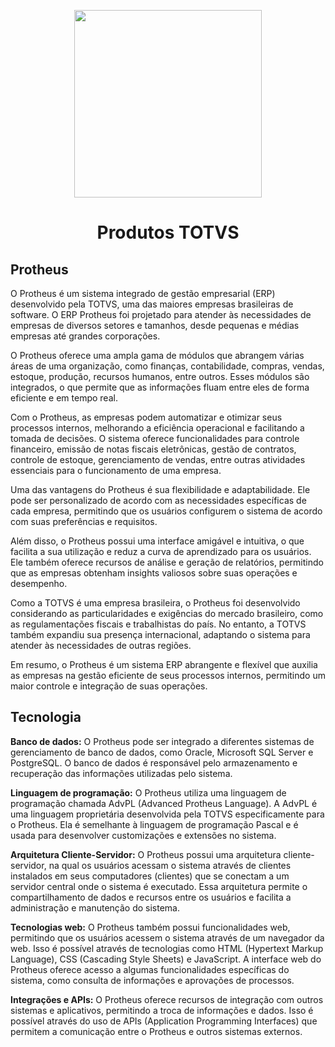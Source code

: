 <p align="center">
  <a href="https://github.com/alestanalves/guia-ackercode">
    <img src="https://github.com/TOTVS-Privacidade-de-Dados/produtos-totvs/assets/48387196/dabac769-7d4a-4f12-b97d-0a6752fed439" width="300" height="300">
  </a>
  <h1 align="center">Produtos TOTVS</h1>
</p>


## Protheus

O Protheus é um sistema integrado de gestão empresarial (ERP) desenvolvido pela TOTVS, uma das maiores empresas brasileiras de software. O ERP Protheus foi projetado para atender às necessidades de empresas de diversos setores e tamanhos, desde pequenas e médias empresas até grandes corporações.

O Protheus oferece uma ampla gama de módulos que abrangem várias áreas de uma organização, como finanças, contabilidade, compras, vendas, estoque, produção, recursos humanos, entre outros. Esses módulos são integrados, o que permite que as informações fluam entre eles de forma eficiente e em tempo real.

Com o Protheus, as empresas podem automatizar e otimizar seus processos internos, melhorando a eficiência operacional e facilitando a tomada de decisões. O sistema oferece funcionalidades para controle financeiro, emissão de notas fiscais eletrônicas, gestão de contratos, controle de estoque, gerenciamento de vendas, entre outras atividades essenciais para o funcionamento de uma empresa.

Uma das vantagens do Protheus é sua flexibilidade e adaptabilidade. Ele pode ser personalizado de acordo com as necessidades específicas de cada empresa, permitindo que os usuários configurem o sistema de acordo com suas preferências e requisitos.

Além disso, o Protheus possui uma interface amigável e intuitiva, o que facilita a sua utilização e reduz a curva de aprendizado para os usuários. Ele também oferece recursos de análise e geração de relatórios, permitindo que as empresas obtenham insights valiosos sobre suas operações e desempenho.

Como a TOTVS é uma empresa brasileira, o Protheus foi desenvolvido considerando as particularidades e exigências do mercado brasileiro, como as regulamentações fiscais e trabalhistas do país. No entanto, a TOTVS também expandiu sua presença internacional, adaptando o sistema para atender às necessidades de outras regiões.

Em resumo, o Protheus é um sistema ERP abrangente e flexível que auxilia as empresas na gestão eficiente de seus processos internos, permitindo um maior controle e integração de suas operações.

## Tecnologia

**Banco de dados:** O Protheus pode ser integrado a diferentes sistemas de gerenciamento de banco de dados, como Oracle, Microsoft SQL Server e PostgreSQL. O banco de dados é responsável pelo armazenamento e recuperação das informações utilizadas pelo sistema.

**Linguagem de programação:** O Protheus utiliza uma linguagem de programação chamada AdvPL (Advanced Protheus Language). A AdvPL é uma linguagem proprietária desenvolvida pela TOTVS especificamente para o Protheus. Ela é semelhante à linguagem de programação Pascal e é usada para desenvolver customizações e extensões no sistema.

**Arquitetura Cliente-Servidor:** O Protheus possui uma arquitetura cliente-servidor, na qual os usuários acessam o sistema através de clientes instalados em seus computadores (clientes) que se conectam a um servidor central onde o sistema é executado. Essa arquitetura permite o compartilhamento de dados e recursos entre os usuários e facilita a administração e manutenção do sistema.

**Tecnologias web:** O Protheus também possui funcionalidades web, permitindo que os usuários acessem o sistema através de um navegador da web. Isso é possível através de tecnologias como HTML (Hypertext Markup Language), CSS (Cascading Style Sheets) e JavaScript. A interface web do Protheus oferece acesso a algumas funcionalidades específicas do sistema, como consulta de informações e aprovações de processos.

**Integrações e APIs:** O Protheus oferece recursos de integração com outros sistemas e aplicativos, permitindo a troca de informações e dados. Isso é possível através do uso de APIs (Application Programming Interfaces) que permitem a comunicação entre o Protheus e outros sistemas externos.
